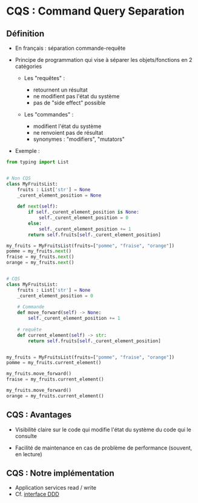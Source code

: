 # CQS : Command Query Separation


## Définition

- En français : séparation commande-requête

- Principe de programmation qui vise à séparer les objets/fonctions en 2 catégories
    - Les "requêtes" : 
        - retournent un résultat 
        - ne modifient pas l'état du système 
        - pas de "side effect" possible

    - Les "commandes" :
        - modifient l'état du système
        - ne renvoient pas de résultat
        - synonymes : "modifiers", "mutators"

- Exemple :

```python
from typing import List


# Non CQS
class MyFruitsList:
    fruits : List['str'] = None
    _curent_element_position = None
    
    def next(self):
        if self._curent_element_position is None:
            self._curent_element_position = 0
        else: 
            self._curent_element_position += 1
        return self.fruits[self._curent_element_position]

my_fruits = MyFruitsList(fruits=["pomme", "fraise", "orange"])
pomme = my_fruits.next()
fraise = my_fruits.next()
orange = my_fruits.next()


# CQS
class MyFruitsList:
    fruits : List['str'] = None
    _curent_element_position = 0
    
    # Commande
    def move_forward(self) -> None:
        self._curent_element_position += 1
    
    # requête 
    def current_element(self) -> str:
        return self.fruits[self._curent_element_position]


my_fruits = MyFruitsList(fruits=["pomme", "fraise", "orange"])
pomme = my_fruits.current_element()

my_fruits.move_forward()
fraise = my_fruits.current_element()

my_fruits.move_forward()
orange = my_fruits.current_element()

```


## CQS : Avantages

- Visibilité claire sur le code qui modifie l'état du système du code qui le consulte

- Facilité de maintenance en cas de problème de performance (souvent, en lecture)



## CQS : Notre implémentation

- Application services read / write
- Cf. [interface DDD](https://github.com/uclouvain/osis-common/blob/e9496bc8bc4b586a8ba2dafa5292992ae2f6c09b/ddd/interface.py)
